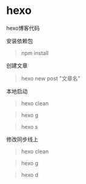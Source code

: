 # hexo
hexo博客代码

安装依赖包
> npm install

创建文章
> hexo new post "文章名"

本地启动
> hexo clean

> hexo g

> hexo s

修改同步线上
> hexo clean

> hexo g

> hexo d